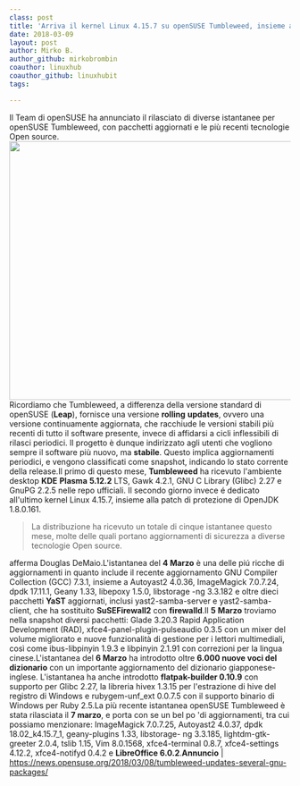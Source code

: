 ```yaml
---
class: post
title: 'Arriva il kernel Linux 4.15.7 su openSUSE Tumbleweed, insieme a diverse patch di sicurezza'
date: 2018-03-09
layout: post
author: Mirko B.
author_github: mirkobrombin
coauthor: linuxhub
coauthor_github: linuxhubit
tags:

---
```

Il Team di openSUSE ha annunciato il rilasciato di diverse istantanee per openSUSE Tumbleweed, con pacchetti aggiornati e le più recenti tecnologie Open source.<a href="https://linuxhub.it/wordpress/wp-content/uploads/2018/03/Screenshot-2018-03-09-at-10.45.52.png"><img class="aligncenter size-full wp-image-4317 size-full wp-image-349" src="https://linuxhub.it/wordpress/wp-content/uploads/2018/03/Screenshot-2018-03-09-at-10.45.52.png" alt="" width="1448" height="463" /></a>Ricordiamo che Tumbleweed, a differenza della versione standard di openSUSE (<strong>Leap</strong>), fornisce una versione <strong>rolling</strong> <strong>updates</strong>, ovvero una versione continuamente aggiornata, che racchiude le versioni stabili più recenti di tutto il software presente, invece di affidarsi a cicli inflessibili di rilasci periodici. Il progetto è dunque indirizzato agli utenti che vogliono sempre il software più nuovo, ma <strong>stabile</strong>. Questo implica aggiornamenti periodici, e vengono classificati come snapshot, indicando lo stato corrente della release.Il primo di questo mese, <strong>Tumbleweed</strong> ha ricevuto l'ambiente desktop <strong>KDE</strong> <strong>Plasma</strong> <strong>5.12.2</strong> LTS, Gawk 4.2.1, GNU C Library (Glibc) 2.27 e GnuPG 2.2.5 nelle repo ufficiali. Il secondo giorno invece é dedicato all'ultimo kernel Linux 4.15.7, insieme alla patch di protezione di OpenJDK 1.8.0.161.<blockquote>La distribuzione ha ricevuto un totale di cinque istantanee questo mese, molte delle quali portano aggiornamenti di sicurezza a diverse tecnologie Open source.</blockquote>afferma Douglas DeMaio.L'istantanea del <strong>4 Marzo</strong> è una delle piú ricche di aggiornamenti in quanto include il recente aggiornamento GNU Compiler Collection (GCC) 7.3.1, insieme a Autoyast2 4.0.36, ImageMagick 7.0.7.24, dpdk 17.11.1, Geany 1.33, libepoxy 1.5.0, libstorage -ng 3.3.182 e oltre dieci pacchetti <strong>YaST</strong> aggiornati, inclusi yast2-samba-server e yast2-samba-client, che ha sostituito <strong>SuSEFirewall2</strong> con <strong>firewalld</strong>.Il <strong>5</strong> <strong>Marzo</strong> troviamo nella snapshot diversi pacchetti: Glade 3.20.3 Rapid Application Development (RAD), xfce4-panel-plugin-pulseaudio 0.3.5 con un mixer del volume migliorato e nuove funzionalità di gestione per i lettori multimediali, così come ibus-libpinyin 1.9.3 e libpinyin 2.1.91 con correzioni per la lingua cinese.L'istantanea del <strong>6 Marzo</strong> ha introdotto oltre <strong>6.000 nuove voci del dizionario</strong> con un importante aggiornamento del dizionario giapponese-inglese. L'istantanea ha anche introdotto <strong>flatpak-builder 0.10.9</strong> con supporto per Glibc 2.27, la libreria hivex 1.3.15 per l'estrazione di hive del registro di Windows e rubygem-unf_ext 0.0.7.5 con il supporto binario di Windows per Ruby 2.5.La più recente istantanea openSUSE Tumbleweed è stata rilasciata il <strong>7 marzo</strong>, e porta con se un bel po 'di aggiornamenti, tra cui possiamo menzionare: ImageMagick 7.0.7.25, Autoyast2 4.0.37, dpdk 18.02_k4.15.7_1, geany-plugins 1.33, libstorage- ng 3.3.185, lightdm-gtk-greeter 2.0.4, tslib 1.15, Vim 8.0.1568, xfce4-terminal 0.8.7, xfce4-settings 4.12.2, xfce4-notifyd 0.4.2 e <strong>LibreOffice 6.0.2</strong>.<strong>Annuncio</strong> | <a href="https://news.opensuse.org/2018/03/08/tumbleweed-updates-several-gnu-packages/">https://news.opensuse.org/2018/03/08/tumbleweed-updates-several-gnu-packages/</a>